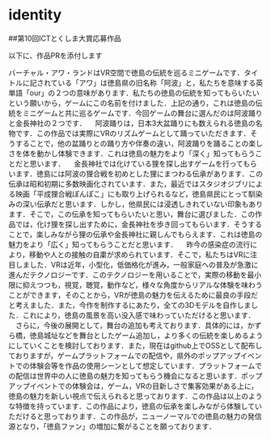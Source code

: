 # identity

##第10回ICTとくしま大賞応募作品

以下に、作品PRを添付します

バーチャル・アワ・ランドはVR空間で徳島の伝統を巡るミニゲームです．タイトルに記されている「アワ」は徳島県の旧名称「阿波」と，私たちを意味する英単語「our」の２つの意味があります．私たちの徳島の伝統を知ってもらいたいという願いから，ゲームにこの名前を付けました．上記の通り，これは徳島の伝統をミニゲームと共に巡るゲームです．今回ゲームの舞台に選んだのは阿波踊りと金長神社の２つです．
　阿波踊りは，日本3大盆踊りにも数えられる徳島の名物です．この作品では実際にVRのリズムゲームとして踊っていただきます．そうすることで，他の盆踊りとの踊り方や伴奏の違い，阿波踊りを踊ることの楽しさを体を動かし体験できます．これは徳島の魅力をより「深く」知ってもらうことだと思います．
　金長神社では化けている狸を探し出すゲームを行ってもらいます．徳島には阿波の狸合戦を初めとした狸にまつわる伝承があります．この伝承は昭和初期に多数映画化されています．また，最近ではスタジオジブリによる映画「平成狸合戦ぽんぽこ」にも取り上げられるなど，徳島県民にとって馴染みの深い伝承だと思います．しかし，他県民には浸透しきれていない印象もあります．そこで，この伝承を知ってもらいたいと思い，舞台に選びました．この作品では，化け狸を探し出すために，金長神社を歩き回ってもらいます．そうすることで，楽しみながら狸の伝承や金長神社に親しんでもらえます．これは徳島の魅力をより「広く」知ってもらうことだと思います．
　昨今の感染症の流行により，移動や人との接触の自粛が求められています．そこで，私たちはVRに注目しました．VRは近年，小型化，低価格化が進み，一般家庭への普及が急激に進んだテクノロジーです．このテクノロジーを用いることで，実際の移動を最小限に抑えつつも，視覚，聴覚，動作など，様々な角度からリアルな体験を味わうことができます，そのことから，VRが徳島の魅力を伝えるために最良の手段だと考えました．また，今作を制作するにあたり，全ての3Dモデルを自作しました．これにより，徳島の風景を高い没入感で味わっていただけると思います．
　さらに，今後の展開として，舞台の追加も考えております．具体的には，かずら橋，徳島城址などを舞台としたゲーム追加し，より多くの伝統を楽しめるようにしていくことを検討しております．また，現在はgithub上でOSSとして配布しておりますが，ゲームプラットフォームでの配信や，県外のポップアップイベントでの体験会等を作品の使用シーンとして想定しています．プラットフォームでの配信は世界中の人に徳島の魅力を知ってもらう機会になると思います．ポップアップイベントでの体験会は，ゲーム，VRの目新しさで集客効果がある上に，徳島の魅力を新しい視点で伝えられると思っております．この作品は以上のような特徴を持っています．この作品により，徳島の伝承を楽しみながら体験していただけると思っております．この作品が，ニューノーマルでの徳島の魅力の発信源となり，「徳島ファン」の増加に繋がることを願っております．
